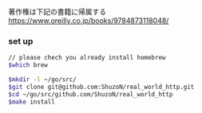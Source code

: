 著作権は下記の書籍に帰属する
https://www.oreilly.co.jp/books/9784873118048/


### set up
```sh
// please chech you already install homebrew
$which brew
```

```sh
$mkdir -l ~/go/src/
$git clone git@github.com:ShuzoN/real_world_http.git
$cd ~/go/src/github.com/ShuzoN/real_world_http
$make install
```
